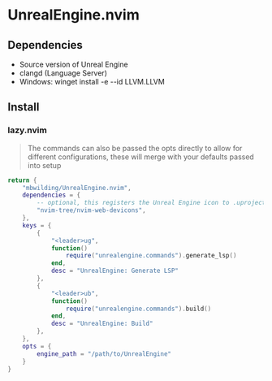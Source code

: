 # UnrealEngine.nvim

## Dependencies

- Source version of Unreal Engine
- clangd (Language Server)
- Windows: winget install -e --id LLVM.LLVM

## Install

### lazy.nvim

> The commands can also be passed the opts directly to allow for different configurations, these will merge with your defaults passed into setup

```lua
return {
    "mbwilding/UnrealEngine.nvim",
    dependencies = {
        -- optional, this registers the Unreal Engine icon to .uproject files
        "nvim-tree/nvim-web-devicons",
    },
    keys = {
        {
            "<leader>ug",
            function()
                require("unrealengine.commands").generate_lsp()
            end,
            desc = "UnrealEngine: Generate LSP"
        },
        {
            "<leader>ub",
            function()
                require("unrealengine.commands").build()
            end,
            desc = "UnrealEngine: Build"
        },
    },
    opts = {
        engine_path = "/path/to/UnrealEngine"
    }
}
```
